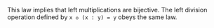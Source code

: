 This law implies that left multiplications are bijective.  The left division operation defined by `x ◇ (x : y) = y` obeys the same law.
